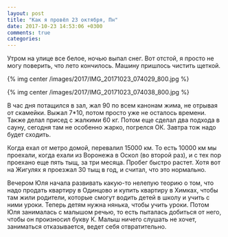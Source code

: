 ```yaml
---
layout: post
title: "Как я провёл 23 октября, Пн"
date: 2017-10-23 14:53:06 +0300
comments: true
categories: 
---
```

Утром на улице все белое, ночью выпал снег. Вот отстой, я просто не могу поверить, что лето кончилось. Машину пришлось чистить щеткой.

{% img center /images/2017/IMG_20171023_074029_800.jpg %}

{% img center /images/2017/IMG_20171023_074038_800.jpg %}

В час дня потащился в зал, жал 90 по всем канонам жима, не отрывая от скамейки. Выжал 7\*10, потом просто уже не осталось времени. Также делал присед с жалкими 60 кг. Потом еще сделал два подхода в сауну, сегодня там не особенно жарко, погрелся ОК. Завтра тож надо будет сходить.

Когда ехал от метро домой, перевалил 15000 км. То есть 10000 км мы проехали, когда ехали из Воронежа в Оскол (во второй раз), и с тех пор проехано еще пять тыщ, за три месяца. Пробег быстро растет. Хотя вот на Жигулях я проезжал 30 тыщ в год, и считал, что это нормально.

Вечером Юля начала развивать какую-то нелепую теорию о том, что надо продать квартиру в Одинцово и купить квартиру в Химках, чтобы там жили родители, которые смогут водить детей в школу и учить с ними уроки. Теперь детям нужна нянька, чтобы учить уроки. Потом Юля занималась с малышом речью, то есть пыталась добиться от него, чтобы он произносил букву К. Малыш ничего слушать не хочет, заниматься отказывается, ведет себя отвратительно.